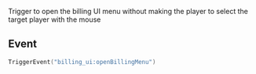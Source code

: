 Trigger to open the billing UI menu without making the player to select the target player with the mouse

## Event
``` lua
TriggerEvent("billing_ui:openBillingMenu")
```